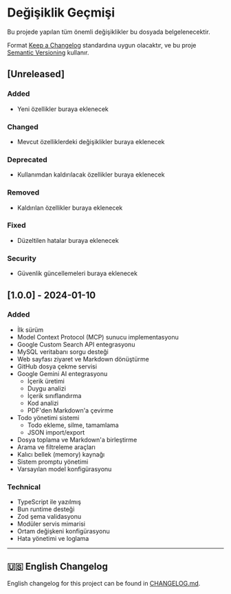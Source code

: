 # Değişiklik Geçmişi

Bu projede yapılan tüm önemli değişiklikler bu dosyada belgelenecektir.

Format [Keep a Changelog](https://keepachangelog.com/en/1.0.0/) standardına uygun olacaktır,
ve bu proje [Semantic Versioning](https://semver.org/spec/v2.0.0.html) kullanır.

## [Unreleased]

### Added

- Yeni özellikler buraya eklenecek

### Changed

- Mevcut özelliklerdeki değişiklikler buraya eklenecek

### Deprecated

- Kullanımdan kaldırılacak özellikler buraya eklenecek

### Removed

- Kaldırılan özellikler buraya eklenecek

### Fixed

- Düzeltilen hatalar buraya eklenecek

### Security

- Güvenlik güncellemeleri buraya eklenecek

## [1.0.0] - 2024-01-10

### Added

- İlk sürüm
- Model Context Protocol (MCP) sunucu implementasyonu
- Google Custom Search API entegrasyonu
- MySQL veritabanı sorgu desteği
- Web sayfası ziyaret ve Markdown dönüştürme
- GitHub dosya çekme servisi
- Google Gemini AI entegrasyonu
  - İçerik üretimi
  - Duygu analizi
  - İçerik sınıflandırma
  - Kod analizi
  - PDF'den Markdown'a çevirme
- Todo yönetimi sistemi
  - Todo ekleme, silme, tamamlama
  - JSON import/export
- Dosya toplama ve Markdown'a birleştirme
- Arama ve filtreleme araçları
- Kalıcı bellek (memory) kaynağı
- Sistem promptu yönetimi
- Varsayılan model konfigürasyonu

### Technical

- TypeScript ile yazılmış
- Bun runtime desteği
- Zod şema validasyonu
- Modüler servis mimarisi
- Ortam değişkeni konfigürasyonu
- Hata yönetimi ve loglama

---

## 🇺🇸 English Changelog

English changelog for this project can be found in [CHANGELOG.md](CHANGELOG.md).
